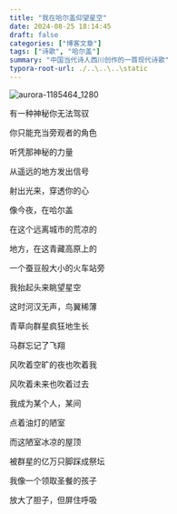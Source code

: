```yaml
---
title: "我在哈尔盖仰望星空"
date: 2024-08-25 18:14:45
draft: false
categories: ["博客文章"]
tags: ["诗歌", "哈尔盖"]
summary: "中国当代诗人西川创作的一首现代诗歌"
typora-root-url: ./..\..\..\static
---
```


![aurora-1185464_1280](/images/aurora-1185464_1280-1724551898730-1.jpg)

有一种神秘你无法驾驭

你只能充当旁观者的角色

听凭那神秘的力量

从遥远的地方发出信号

射出光来，穿透你的心

像今夜，在哈尔盖

在这个远离城市的荒凉的

地方，在这青藏高原上的

一个蚕豆般大小的火车站旁

我抬起头来眺望星空

这时河汉无声，鸟翼稀薄

青草向群星疯狂地生长

马群忘记了飞翔

风吹着空旷的夜也吹着我

风吹着未来也吹着过去

我成为某个人，某间

点着油灯的陋室

而这陋室冰凉的屋顶

被群星的亿万只脚踩成祭坛

我像一个领取圣餐的孩子

放大了胆子，但屏住呼吸
